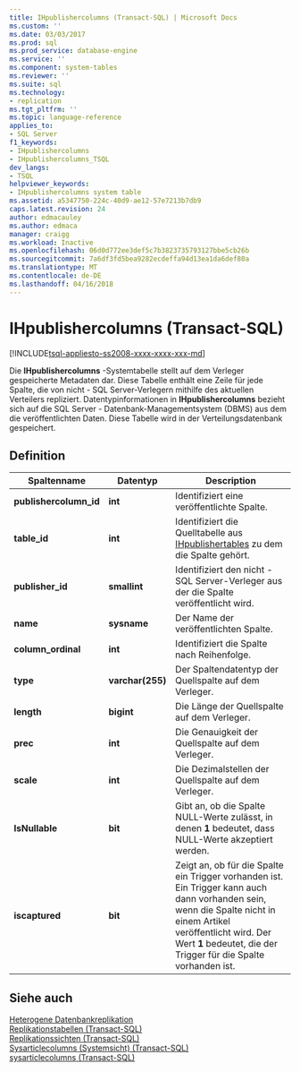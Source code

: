 ```yaml
---
title: IHpublishercolumns (Transact-SQL) | Microsoft Docs
ms.custom: ''
ms.date: 03/03/2017
ms.prod: sql
ms.prod_service: database-engine
ms.service: ''
ms.component: system-tables
ms.reviewer: ''
ms.suite: sql
ms.technology:
- replication
ms.tgt_pltfrm: ''
ms.topic: language-reference
applies_to:
- SQL Server
f1_keywords:
- IHpublishercolumns
- IHpublishercolumns_TSQL
dev_langs:
- TSQL
helpviewer_keywords:
- IHpublishercolumns system table
ms.assetid: a5347750-224c-40d9-ae12-57e7213b7db9
caps.latest.revision: 24
author: edmacauley
ms.author: edmaca
manager: craigg
ms.workload: Inactive
ms.openlocfilehash: 06d0d772ee3def5c7b3823735793127bbe5cb26b
ms.sourcegitcommit: 7a6df3fd5bea9282ecdeffa94d13ea1da6def80a
ms.translationtype: MT
ms.contentlocale: de-DE
ms.lasthandoff: 04/16/2018
---
```

# <a name="ihpublishercolumns-transact-sql"></a>IHpublishercolumns (Transact-SQL)
[!INCLUDE[tsql-appliesto-ss2008-xxxx-xxxx-xxx-md](../../includes/tsql-appliesto-ss2008-xxxx-xxxx-xxx-md.md)]

  Die **IHpublishercolumns** -Systemtabelle stellt auf dem Verleger gespeicherte Metadaten dar. Diese Tabelle enthält eine Zeile für jede Spalte, die von nicht - SQL Server-Verlegern mithilfe des aktuellen Verteilers repliziert. Datentypinformationen in **IHpublishercolumns** bezieht sich auf die SQL Server - Datenbank-Managementsystem (DBMS) aus dem die veröffentlichten Daten. Diese Tabelle wird in der Verteilungsdatenbank gespeichert.  
  
## <a name="definition"></a>Definition  
  
|Spaltenname|Datentyp|Description|  
|-----------------|---------------|-----------------|  
|**publishercolumn_id**|**int**|Identifiziert eine veröffentlichte Spalte.|  
|**table_id**|**int**|Identifiziert die Quelltabelle aus [IHpublishertables](../../relational-databases/system-tables/ihpublishertables-transact-sql.md) zu dem die Spalte gehört.|  
|**publisher_id**|**smallint**|Identifiziert den nicht - SQL Server-Verleger aus der die Spalte veröffentlicht wird.|  
|**name**|**sysname**|Der Name der veröffentlichten Spalte.|  
|**column_ordinal**|**int**|Identifiziert die Spalte nach Reihenfolge.|  
|**type**|**varchar(255)**|Der Spaltendatentyp der Quellspalte auf dem Verleger.|  
|**length**|**bigint**|Die Länge der Quellspalte auf dem Verleger.|  
|**prec**|**int**|Die Genauigkeit der Quellspalte auf dem Verleger.|  
|**scale**|**int**|Die Dezimalstellen der Quellspalte auf dem Verleger.|  
|**IsNullable**|**bit**|Gibt an, ob die Spalte NULL-Werte zulässt, in denen **1** bedeutet, dass NULL-Werte akzeptiert werden.|  
|**iscaptured**|**bit**|Zeigt an, ob für die Spalte ein Trigger vorhanden ist. Ein Trigger kann auch dann vorhanden sein, wenn die Spalte nicht in einem Artikel veröffentlicht wird. Der Wert **1** bedeutet, die der Trigger für die Spalte vorhanden ist.|  
  
## <a name="see-also"></a>Siehe auch  
 [Heterogene Datenbankreplikation](../../relational-databases/replication/non-sql/heterogeneous-database-replication.md)   
 [Replikationstabellen &#40;Transact-SQL&#41;](../../relational-databases/system-tables/replication-tables-transact-sql.md)   
 [Replikationssichten &#40;Transact-SQL&#41;](../../relational-databases/system-views/replication-views-transact-sql.md)   
 [Sysarticlecolumns &#40;Systemsicht&#41; &#40;Transact-SQL&#41;](../../relational-databases/system-views/sysarticlecolumns-system-view-transact-sql.md)   
 [sysarticlecolumns &#40;Transact-SQL&#41;](../../relational-databases/system-tables/sysarticlecolumns-transact-sql.md)  
  
  
